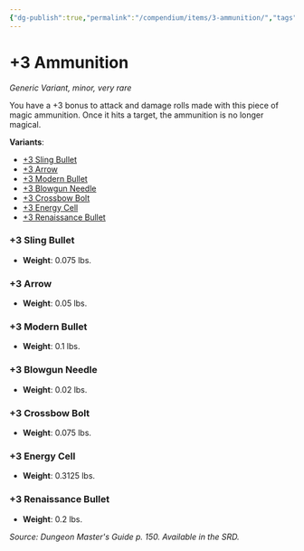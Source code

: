 ```yaml
---
{"dg-publish":true,"permalink":"/compendium/items/3-ammunition/","tags":["compendium/src/5e/dmg","item/rarity/very-rare","item/tier/minor","item/wondrous/wondrous-item"]}
---
```


# +3 Ammunition
*Generic Variant, minor, very rare*  


You have a +3 bonus to attack and damage rolls made with this piece of magic ammunition. Once it hits a target, the ammunition is no longer magical.

**Variants**:
- [+3 Sling Bullet](#+3%20Sling%20Bullet)
- [+3 Arrow](#+3%20Arrow)
- [+3 Modern Bullet](#+3%20Modern%20Bullet)
- [+3 Blowgun Needle](#+3%20Blowgun%20Needle)
- [+3 Crossbow Bolt](#+3%20Crossbow%20Bolt)
- [+3 Energy Cell](#+3%20Energy%20Cell)
- [+3 Renaissance Bullet](#+3%20Renaissance%20Bullet)

### +3 Sling Bullet

- **Weight**: 0.075 lbs.

### +3 Arrow

- **Weight**: 0.05 lbs.

### +3 Modern Bullet

- **Weight**: 0.1 lbs.

### +3 Blowgun Needle

- **Weight**: 0.02 lbs.

### +3 Crossbow Bolt

- **Weight**: 0.075 lbs.

### +3 Energy Cell

- **Weight**: 0.3125 lbs.

### +3 Renaissance Bullet

- **Weight**: 0.2 lbs.


*Source: Dungeon Master's Guide p. 150. Available in the SRD.*